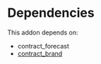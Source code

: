 # Dependencies

This addon depends on:

- contract_forecast
- [contract_brand](../../odoo-bringout-oca-brand-contract_brand)
